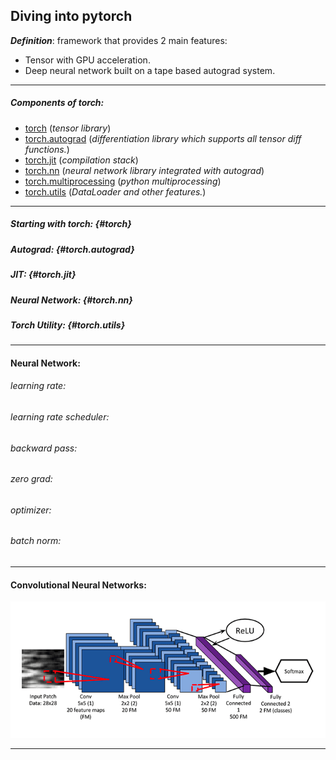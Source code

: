 ## Diving into pytorch
**_Definition_**: framework that provides 2 main features:

- Tensor with GPU acceleration.
- Deep neural network built on a tape based autograd system.

---
##### Components of torch:

- [torch](#torch) (<i>tensor library</i>)
- [torch.autograd](#torch.autograd) (<i>differentiation library which supports all tensor diff functions.</i>)
- [torch.jit](#torch.jit) (<i>compilation stack</i>)
- [torch.nn](#torch.nn) (<i>neural network library integrated with autograd</i>)
- [torch.multiprocessing](#torch.multiprocessing) (<i>python multiprocessing</i>)
- [torch.utils](#torch.utils) (<i>DataLoader and other features.</i>)

---

##### Starting with torch: {#torch}
##### Autograd: {#torch.autograd}
##### JIT: {#torch.jit}
##### Neural Network: {#torch.nn}
##### Torch Utility: {#torch.utils}

---



#### Neural Network:

###### learning rate:
###### learning rate scheduler:
###### backward pass:
###### zero grad:
###### optimizer:
###### batch norm:

---


#### Convolutional Neural Networks:
![cnn visuals](image.png)

---